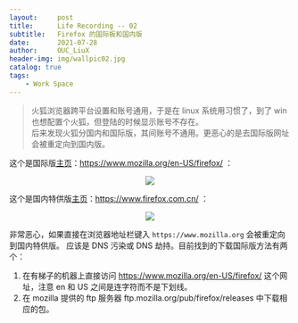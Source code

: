 ```yaml
---
layout:     post
title:      Life Recording -- 02 
subtitle:   Firefox 的国际板和国内版     
date:       2021-07-28
author:     OUC_LiuX
header-img: img/wallpic02.jpg
catalog: true
tags:
    - Work Space
---
```


> 火狐浏览器跨平台设置和账号通用，于是在 linux 系统用习惯了，到了 win 也想配置个火狐，但登陆的时候显示账号不存在。   
> 后来发现火狐分国内和国际版，其间账号不通用。更恶心的是去国际版网址会被重定向到国内版。    

这个是国际版[主页](https://www.mozilla.org/en-US/firefox/)：https://www.mozilla.org/en-US/firefox/ ：    
<div align=center><img src="https://raw.githubusercontent.com/OUCliuxiang/OUCliuxiang.github.io/master/img/life/firefox01.png"></div>    

这个是国内特供版[主页](https://www.firefox.com.cn/)：https://www.firefox.com.cn/ ：     
<div align=center><img src="https://raw.githubusercontent.com/OUCliuxiang/OUCliuxiang.github.io/master/img/life/firefox02.png"></div>    

非常恶心，如果直接在浏览器地址栏键入 `https://www.mozilla.org` 会被重定向到国内特供版。
应该是 DNS 污染或 DNS 劫持。目前找到的下载国际版方法有两个：
1. 在有梯子的机器上直接访问 https://www.mozilla.org/en-US/firefox/ 这个网址，注意 en 和 US 之间是连字符而不是下划线。       
2. 在 mozilla 提供的 ftp 服务器 ftp.mozilla.org/pub/firefox/releases 中下载相应的包。      
   